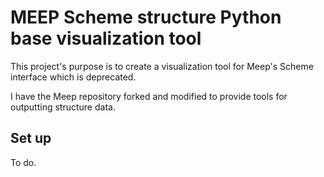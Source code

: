 # MEEP Scheme structure Python base visualization tool
This project's purpose is to create a visualization tool for Meep's Scheme interface which is deprecated.

I have the Meep repository forked and modified to provide tools for outputting structure data.

## Set up
To do.